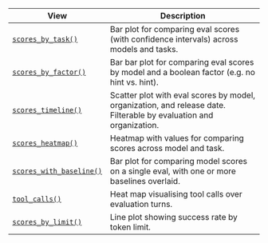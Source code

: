 | View | Description |
|------------------------------------|------------------------------------|
| [`scores_by_task()`](view-scores-by-task.qmd) | Bar plot for comparing eval scores (with confidence intervals) across models and tasks. |
| [`scores_by_factor()`](view-scores-by-factor.qmd) | Bar bar plot for comparing eval scores by model and a boolean factor (e.g. no hint vs. hint).  |
| [`scores_timeline()`](view-scores-timeline.qmd) | Scatter plot with eval scores by model, organization, and release date. Filterable by evaluation and organization. |
| [`scores_heatmap()`](view-scores-heatmap.qmd) |  Heatmap with values for comparing scores across model and task. |
| [`scores_with_baseline()`](view-scores-with-baseline.qmd) | Bar plot for comparing model scores on a single eval, with one or more baselines overlaid. |
| [`tool_calls()`](view-tool-calls.qmd) | Heat map visualising tool calls over evaluation turns. |
| [`scores_by_limit()`](view-scores-by-limit.qmd) | Line plot showing success rate by token limit. |
